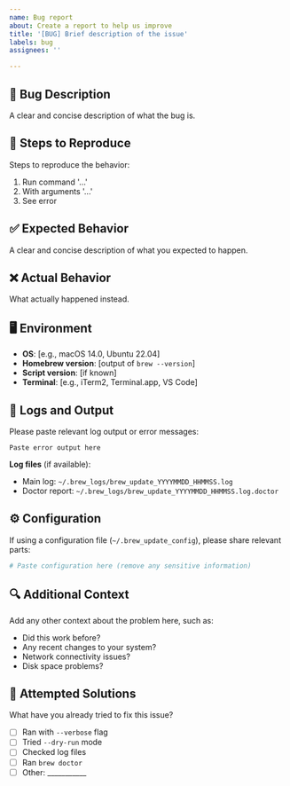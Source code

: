 ```yaml
---
name: Bug report
about: Create a report to help us improve
title: '[BUG] Brief description of the issue'
labels: bug
assignees: ''

---
```


## 🐛 Bug Description
A clear and concise description of what the bug is.

## 🔄 Steps to Reproduce
Steps to reproduce the behavior:
1. Run command '...'
2. With arguments '...'
3. See error

## ✅ Expected Behavior
A clear and concise description of what you expected to happen.

## ❌ Actual Behavior
What actually happened instead.

## 🖥️ Environment
- **OS**: [e.g., macOS 14.0, Ubuntu 22.04]
- **Homebrew version**: [output of `brew --version`]
- **Script version**: [if known]
- **Terminal**: [e.g., iTerm2, Terminal.app, VS Code]

## 📝 Logs and Output
Please paste relevant log output or error messages:

```
Paste error output here
```

**Log files** (if available):
- Main log: `~/.brew_logs/brew_update_YYYYMMDD_HHMMSS.log`
- Doctor report: `~/.brew_logs/brew_update_YYYYMMDD_HHMMSS.log.doctor`

## ⚙️ Configuration
If using a configuration file (`~/.brew_update_config`), please share relevant parts:

```bash
# Paste configuration here (remove any sensitive information)
```

## 🔍 Additional Context
Add any other context about the problem here, such as:
- Did this work before?
- Any recent changes to your system?
- Network connectivity issues?
- Disk space problems?

## 🧪 Attempted Solutions
What have you already tried to fix this issue?
- [ ] Ran with `--verbose` flag
- [ ] Tried `--dry-run` mode
- [ ] Checked log files
- [ ] Ran `brew doctor`
- [ ] Other: ___________